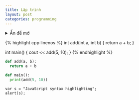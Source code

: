 ```yaml
---
title: Lập trình
layout: post
categories: programming
---
```


<details>
  <summary>Ấn để mở</summary>
  
  {% highlight javascript linenos %}
  var rawr = ["r", "a", "w", "r"]; 
  {% endhighlight %}
  
</details>

{% highlight cpp linenos %}
int add(int a, int b) {
  return a + b;
}

int main() {
  cout << add(5, 10);
}
{% endhighlight %}

```python
def add(a, b):
  return a + b

def main():
  print(add(5, 10))
```

```javascript=
var s = "JavaScript syntax highlighting";
alert(s);
```
